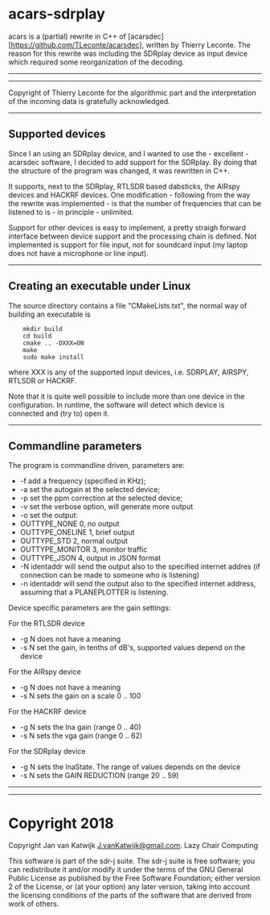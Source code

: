 # acars-sdrplay

acars is a (partial) rewrite in C++ of
[acarsdec][https://github.com/TLeconte/acarsdec], written by Thierry Leconte.
The reason for this rewrite was including the SDRplay device
as input device which required some reorganization of the decoding.

------------------------------------------------------------------------

------------------------------------------------------------------------

Copyright of Thierry Leconte for the algorithmic part and
the interpretation of the incoming data is gratefully acknowledged.

------------------------------------------------------------------------
Supported devices
------------------------------------------------------------------------

Since I an using an SDRplay device, and I wanted to use the - excellent -
acarsdec software, I decided to add support for the SDRplay. By doing that
the structure of the program was changed, it was rewritten in C++.

It supports, next to the SDRplay, RTLSDR based dabsticks, the AIRspy
devices and HACKRF devices.
One modification - following from the way the rewrite was implemented -
is that the number of frequencies that can be listened to is - in
principle - unlimited.  

Support for other devices is easy to implement, a pretty straigh forward
interface between device support and the processing chain is defined.
Not implemented is support for file input, not for soundcard input (my
laptop does not have a microphone or line input). 

------------------------------------------------------------------------
**Creating an executable under Linux**
------------------------------------------------------------------------

The source directory contains a file "CMakeLists.txt", the normal
way of building an executable is 

        mkdir build
        cd build
        cmake .. -DXXX=ON
        make
        sudo make install

where XXX is any of the supported input devices, i.e. SDRPLAY, AIRSPY,
RTLSDR or HACKRF.

Note that it is quite well possible to include  more than
one device in the configuration. In runtime, the software will detect which
device is connected and (try to) open it.

------------------------------------------------------------------------
**Commandline parameters**
------------------------------------------------------------------------


The program is commandline driven, parameters are:
* -f add a frequency (specified in KHz);
* -a set the autogain at the selected device;
* -p set the ppm correction at the selected device;
* -v set the verbose option, will generate more output
* -o set the output: 
*	OUTTYPE_NONE 0, no output
*	OUTTYPE_ONELINE 1, brief output
*	OUTTYPE_STD 2, normal output
*	OUTTYPE_MONITOR 3, monitor traffic
*	OUTTYPE_JSON 4, output in JSON format
* -N identaddr will send the output also to the specified internet addres
     (if connection can be made to someone who is listening)
* -n identaddr will send the output also to the specified internet address,
     assuming that a PLANEPLOTTER is listening.

Device specific parameters are the gain settings:

For the RTLSDR device

* -g N does not have a meaning
* -s N set  the gain, in tenths of dB's, supported values depend on the device

For the AIRspy device

* -g N does not have a meaning
* -s N sets the gain on a scale 0 .. 100

For the HACKRF device

* -g N sets the lna gain (range 0 .. 40)
* -s N sets the vga gain (range 0 .. 62)

For the SDRplay device

* -g N sets the lnaState. The range of values depends on the device
* -s N sets the GAIN REDUCTION (range 20 .. 59)

-------------------------------------------------------------------------
-------------------------------------------------------------------------

# Copyright 2018

Copyright Jan van Katwijk <J.vanKatwijk@gmail.com>.
Lazy Chair Computing

This software is part of the sdr-j suite. The sdr-j suite is free software; you can redistribute it and/or modify it under the terms of the GNU General Public License as published by the Free Software Foundation; either version 2 of the License, or (at your option) any later version, taking into account the licensing conditions of the parts of the software that are derived from work of others.
